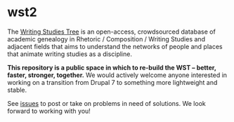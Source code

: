# wst2

The [Writing Studies Tree](http://writingstudiestree.org) is an open-access, crowdsourced database of academic genealogy in Rhetoric / Composition / Writing Studies and adjacent fields that aims to understand the networks of people and places that animate writing studies as a discipline.

**This repository is a public space in which to re-build the WST – better, faster, stronger, together.** We would actively welcome anyone interested in working on a transition from Drupal 7 to something more lightweight and stable.

See [issues](https://github.com/writingstudiestree/wst2/issues) to post or take on problems in need of solutions. We look forward to working with you!
